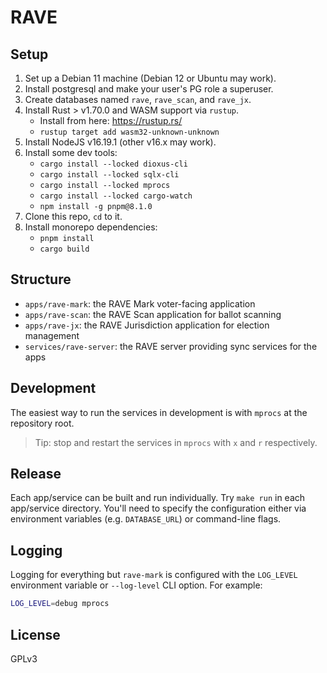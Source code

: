 # RAVE

## Setup

1. Set up a Debian 11 machine (Debian 12 or Ubuntu may work).
2. Install postgresql and make your user's PG role a superuser.
3. Create databases named `rave`, `rave_scan`, and `rave_jx`.
4. Install Rust > v1.70.0 and WASM support via `rustup`.
   - Install from here: https://rustup.rs/
   - `rustup target add wasm32-unknown-unknown`
5. Install NodeJS v16.19.1 (other v16.x may work).
6. Install some dev tools:
   - `cargo install --locked dioxus-cli`
   - `cargo install --locked sqlx-cli`
   - `cargo install --locked mprocs`
   - `cargo install --locked cargo-watch`
   - `npm install -g pnpm@8.1.0`
7. Clone this repo, `cd` to it.
8. Install monorepo dependencies:
   - `pnpm install`
   - `cargo build`

## Structure

- `apps/rave-mark`: the RAVE Mark voter-facing application
- `apps/rave-scan`: the RAVE Scan application for ballot scanning
- `apps/rave-jx`: the RAVE Jurisdiction application for election management
- `services/rave-server`: the RAVE server providing sync services for the apps

## Development

The easiest way to run the services in development is with `mprocs` at the
repository root.

> Tip: stop and restart the services in `mprocs` with `x` and `r` respectively.

## Release

Each app/service can be built and run individually. Try `make run` in each
app/service directory. You'll need to specify the configuration either via
environment variables (e.g. `DATABASE_URL`) or command-line flags.

## Logging

Logging for everything but `rave-mark` is configured with the `LOG_LEVEL`
environment variable or `--log-level` CLI option. For example:

```sh
LOG_LEVEL=debug mprocs
```

## License

GPLv3

